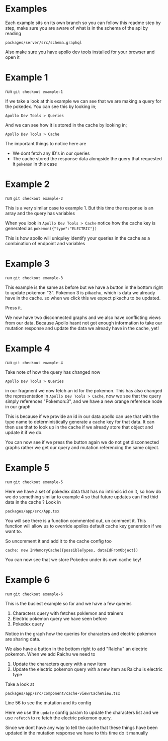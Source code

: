 # Examples

Each example sits on its own branch so you can follow this readme step by step, make sure you are aware of what is in the schema of the api by reading

`packages/server/src/schema.graphql`

Also make sure you have apollo dev tools installed for your browser and open it

# Example 1

run `git checkout example-1`

If we take a look at this example we can see that we are making a query for the pokedex. You can see this by looking in;

`Apollo Dev Tools > Queries`

And we can see how it is stored in the cache by looking in;

`Apollo Dev Tools > Cache`

The important things to notice here are

- We dont fetch any ID's in our queries
- The cache stored the response data alongside the query that requested it `pokemon` in this case

# Example 2

run `git checkout example-2`

This is a very similar case to example 1. But this time the response is an array and the query has variables

When you look in `Apollo Dev Tools > Cache` notice how the cache key is generated as `pokemon({"type":"ELECTRIC"})`

This is how apollo will uniquley identify your queries in the cache as a combination of endpoint and variables


# Example 3

run `git checkout example-3`

This example is the same as before but we have a button in the bottom right to update pokemon "3". Pokemon 3 is pikachu, which is data we already have in the cache. so when we click this we expect pikachu to be updated.

Press it.

We now have two disconnected graphs and we also have conflicting views from our data. Because Apollo hasnt not got enough information to take our mutation response and update the data we already have in the cache, yet!

# Example 4

run `git checkout example-4`

Take note of how the query has changed now

`Apollo Dev Tools > Queries`

in our fragment we now fetch an id for the pokemon. This has also changed the representation in `Apollo Dev Tools > Cache`, now we see that the query simply references "Pokemon:3", and we have a new orange reference node in our graph

This is because if we provide an id in our data apollo can use that with the type name to deterministically generate a cache key for that data. It can then use that to look up in the cache if we already store that object and update it if we do.

You can now see if we press the button again we do not get disconnected graphs rather we get our query and mutation referencing the same object.


# Example 5

run `git checkout example-5`

Here we have a set of pokedex data that has no intrinsic id on it, so how do we do something similar to example 4 so that future updates can find thid data in the cache ? Look in 

`packages/app/src/App.tsx`

You will see there is a function commented out, un comment it. This function will allow us to override apollos default cache key generation if we want to.

So uncomment it and add it to the cache config too

`cache: new InMemoryCache({possibleTypes, dataIdFromObject})`

You can now see that we store Pokedex under its own cache key!

# Example 6

run `git checkout example-6`

This is the busiest example so far and we have a few queries

1. Characters query with fetches poklemon and trainers
2. Electric pokemon query we have seen before
3. Pokedex query

Notice in the graph how the queries for characters and electric pokemon are sharing data.

We also have a button in the bottom right to add "Raichu" an electric pokemon. When we add Raichu we need to 

1. Update the characters query with a new item
2. Update the electric pokemon query with a new item as Raichu is electric type

Take a look at

`packages/app/src/component/cache-view/CacheView.tsx`

Line 56 to see the mutation and its config

Here we use the `update` config param to update the characters list and we use `refetch` to re fetch the electric pokemon query. 

Since we dont have any way to tell the cache that these things have been updated in the mutation response we have to this time do it manually










